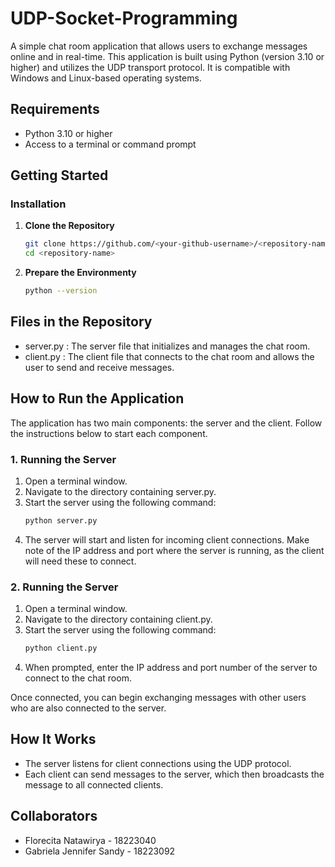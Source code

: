 # UDP-Socket-Programming

A simple chat room application that allows users to exchange messages online and in real-time. This application is built using Python (version 3.10 or higher) and utilizes the UDP transport protocol. It is compatible with Windows and Linux-based operating systems.

## Requirements

- Python 3.10 or higher
- Access to a terminal or command prompt

## Getting Started

### Installation

1. **Clone the Repository**
   ```bash
   git clone https://github.com/<your-github-username>/<repository-name>.git
   cd <repository-name>

2. **Prepare the Environmenty**
   ```bash
   python --version

## Files in the Repository

- server.py : The server file that initializes and manages the chat room.
- client.py : The client file that connects to the chat room and allows the user to send and receive messages.

## How to Run the Application
The application has two main components: the server and the client. Follow the instructions below to start each component.

### 1. Running the Server
1. Open a terminal window.
2. Navigate to the directory containing server.py.
3. Start the server using the following command:
   ```bash
   python server.py
4. The server will start and listen for incoming client connections. Make note of the IP address and port where the server is running, as the client will need these to connect.

### 2. Running the Server
1. Open a terminal window.
2. Navigate to the directory containing client.py.
3. Start the server using the following command:
   ```bash
   python client.py
4. When prompted, enter the IP address and port number of the server to connect to the chat room.

Once connected, you can begin exchanging messages with other users who are also connected to the server.

## How It Works
- The server listens for client connections using the UDP protocol.
- Each client can send messages to the server, which then broadcasts the message to all connected clients.

## Collaborators
- Florecita Natawirya - 18223040
- Gabriela Jennifer Sandy - 18223092
